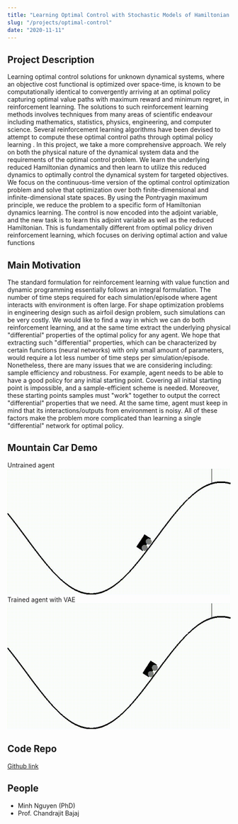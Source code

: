 ```yaml
---
title: "Learning Optimal Control with Stochastic Models of Hamiltonian Dynamics"
slug: "/projects/optimal-control"
date: "2020-11-11"
---
```

## Project Description
Learning optimal control solutions for unknown dynamical systems, where an objective cost functional is optimized over space-time, is known to be computationally identical to convergently arriving at an optimal policy capturing optimal value paths with maximum reward and minimum regret, in reinforcement learning. The solutions to such reinforcement learning methods involves techniques from many areas of scientific endeavour including mathematics, statistics, physics, engineering, and computer science. Several reinforcement learning algorithms have been devised to attempt to compute these optimal control paths through optimal policy learning . In this project, we take a more comprehensive approach. We rely on both the physical nature of the dynamical system data and the requirements of the optimal control problem. We learn the underlying reduced Hamiltonian dynamics and then learn to  utilize this reduced dynamics to optimally control the dynamical system for targeted objectives. We focus on the  continuous-time version of the optimal control optimization problem and solve that optimization over both finite-dimensional and infinite-dimensional state spaces.  By using the Pontryagin maximum principle, we reduce the problem to a specific form of Hamiltonian dynamics learning. The control is now encoded into the adjoint variable, and the new task is to learn this adjoint variable as well as the reduced Hamiltonian. This is fundamentally different from optimal policy driven reinforcement learning, which focuses on deriving optimal action and value functions

## Main Motivation
The standard formulation for reinforcement learning with value function and dynamic programming essentially follows an integral formulation. The number of time steps required for each simulation/episode where agent interacts with environment is often large. For shape optimization problems in engineering design such as airfoil design problem, such simulations can be very costly. We would like to find a way in which we can do both reinforcement learning, and at the same time extract the underlying physical "differential" properties of the optimal policy for any agent. We hope that extracting such "differential" properties, which can be characterized by certain functions (neural networks) with only small amount of parameters, would require a lot less number of time steps per simulation/episode. Nonetheless, there are many issues that we are considering including: sample efficiency and robustness. For example, agent needs to be able to have a good policy for any initial starting point. Covering all initial starting point is impossible, and a sample-efficient scheme is needed. Moreover, these starting points samples must "work" together to output the correct "differential" properties that we need. At the same time, agent must keep in mind that its interactions/outputs from environment is noisy. All of these factors make the problem more complicated than learning a single "differential" network for optimal policy.

## Mountain Car Demo
Untrained agent
![untrained](../../../gifs/projects/optimal_control/test_mountain_car_untrained.gif)
Trained agent with VAE
![trained](../../../gifs/projects/optimal_control/test_mountain_car_phase2.gif)

## Code Repo
[Github link](https://github.com/mpnguyen2/neural_pmp)

## People
* Minh Nguyen (PhD)
* Prof. Chandrajit Bajaj
